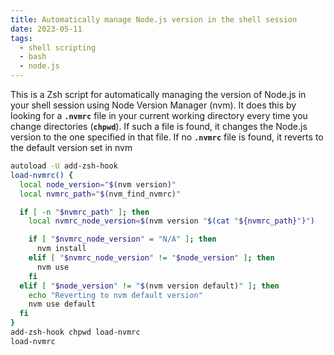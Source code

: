 ```yaml
---
title: Automatically manage Node.js version in the shell session
date: 2023-05-11
tags:
  - shell scripting
  - bash
  - node.js
---
```


This is a Zsh script for automatically managing the version of Node.js in your shell session using Node Version Manager (nvm). It does this by looking for a **`.nvmrc`** file in your current working directory every time you change directories (**`chpwd`**). If such a file is found, it changes the Node.js version to the one specified in that file. If no **`.nvmrc`** file is found, it reverts to the default version set in nvm

```bash
autoload -U add-zsh-hook
load-nvmrc() {
  local node_version="$(nvm version)"
  local nvmrc_path="$(nvm_find_nvmrc)"

  if [ -n "$nvmrc_path" ]; then
    local nvmrc_node_version=$(nvm version "$(cat "${nvmrc_path}")")

    if [ "$nvmrc_node_version" = "N/A" ]; then
      nvm install
    elif [ "$nvmrc_node_version" != "$node_version" ]; then
      nvm use
    fi
  elif [ "$node_version" != "$(nvm version default)" ]; then
    echo "Reverting to nvm default version"
    nvm use default
  fi
}
add-zsh-hook chpwd load-nvmrc
load-nvmrc
```


